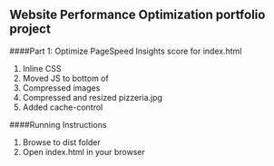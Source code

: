 ## Website Performance Optimization portfolio project


####Part 1: Optimize PageSpeed Insights score for index.html


1. Inline CSS
1. Moved JS to bottom of <body>
1. Compressed images
1. Compressed and resized pizzeria.jpg
1. Added cache-control


####Running Instructions
1. Browse to dist folder
1. Open index.html in your browser

